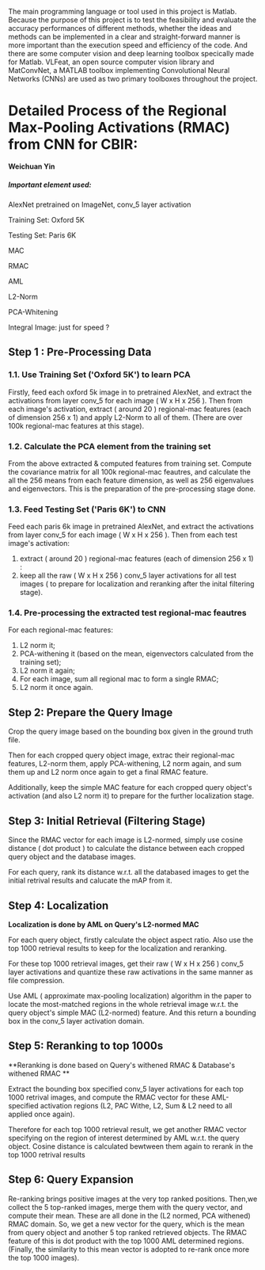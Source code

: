
The main programming language or tool used in this project is Matlab. Because the purpose of this
project is to test the feasibility and evaluate the accuracy performances of different methods, whether
the ideas and methods can be implemented in a clear and straight-forward manner is more important
than the execution speed and efficiency of the code. And there are some computer vision and deep
learning toolbox specically made for Matlab. VLFeat, an open source computer vision library and
MatConvNet, a MATLAB toolbox implementing Convolutional Neural Networks (CNNs) are used
as two primary toolboxes throughout the project.



# Detailed Process of the Regional Max-Pooling Activations (RMAC) from CNN for CBIR: #

**Weichuan Yin**



##### Important element used:

AlexNet pretrained on ImageNet, conv_5 layer activation

Training Set: Oxford 5K

Testing Set: Paris 6K

MAC

RMAC

AML

L2-Norm

PCA-Whitening

Integral Image: just for speed ?

## Step 1 : Pre-Processing Data

### 1.1. Use Training Set ('Oxford 5K') to learn PCA

Firstly, feed each oxford 5k image in to pretrained AlexNet, and extract the activations from layer conv_5 for each image ( W x H x 256 ). Then from each image's activation, extract ( around 20 ) regional-mac features (each of dimension 256 x 1) and apply L2-Norm to all of them. (There are over 100k regional-mac features at this stage).

### 1.2. Calculate the PCA element from the training set

From the above extracted & computed features from training set. Compute the covariance matrix for all 100k regional-mac feautres, and calculate the all the 256 means from each feature dimension, as well as 256 eigenvalues and eigenvectors. This is the preparation of the pre-processing stage done.

### 1.3. Feed Testing Set ('Paris 6K') to CNN

Feed each paris 6k image in pretrained AlexNet, and extract the activations from layer conv_5 for each image ( W x H x 256 ). Then from each test image's activation: 

1. extract ( around 20 ) regional-mac features (each of dimension 256 x 1) :
2. keep all the raw ( W x H x 256 ) conv_5 layer activations for all test images ( to prepare for localization and reranking after the inital filtering stage).

### 1.4. Pre-processing the extracted test regional-mac feautres

For each regional-mac features:

1. L2 norm it;
2. PCA-withening it (based on the mean, eigenvectors calculated from the training set);
3. L2 norm it again;
4. For each image, sum all regional mac to form a single RMAC;
5. L2 norm it once again.



## Step 2: Prepare the Query Image 

Crop the query image based on the bounding box given in the ground truth file.

Then for each cropped query object image, extrac their regional-mac features, L2-norm them, apply PCA-withening, L2 norm again, and sum them up and L2 norm once again to get a final RMAC feature.

Additionally, keep the simple MAC feature for each cropped query object's activation (and also L2 norm it) to prepare for the further localization stage.



## Step 3: Initial Retrieval (Filtering Stage)

Since the RMAC vector for each image is L2-normed, simply use cosine distance ( dot product ) to calculate the distance between each cropped query object and the database images. 

For each query, rank its distance w.r.t. all the databased images to get the initial retrival results and calucate the mAP from it.



## Step 4: Localization 

**Localization is done by AML on Query's L2-normed MAC**

For each query object, firstly calculate the object aspect ratio. Also use the top 1000 retrieval results to keep for the localization and reranking.

For these top 1000 retrieval images, get their raw ( W x H x 256 ) conv_5 layer activations and quantize these raw activations in the same manner as file compression.

Use AML ( approximate max-pooling localization) algorithm in the paper to locate the most-matched regions in the whole retrieval image w.r.t. the query object's simple MAC (L2-normed) feature. And this return a bounding box in the conv_5 layer activation domain.



## Step 5: Reranking to top 1000s

**Reranking is done based on Query's withened RMAC & Database's withened RMAC **

Extract the bounding box specified conv_5 layer activations for each top 1000 retrival images, and compute the RMAC vector for these AML-specified activation regions (L2, PAC Withe, L2, Sum & L2 need to all applied once again).

Therefore for each top 1000 retrieval result, we get another RMAC vector specifying on the region of interest determined by AML w.r.t. the query object. Cosine distance is calculated bewtween them again to rerank in the top 1000 retrival results



## Step 6: Query Expansion

 Re-ranking brings positive images at the very top ranked positions. Then,we collect the 5 top-ranked images, merge them with the query vector, and compute their mean. These are all done in the (L2 normed, PCA withened) RMAC domain. So, we get a new vector for the query, which is the mean from  query object and another 5 top ranked retrieved objects. The RMAC feature of this is dot product with the top 1000 AML determined regions.(Finally, the similarity to this mean vector is adopted to re-rank once more the top 1000  images).
